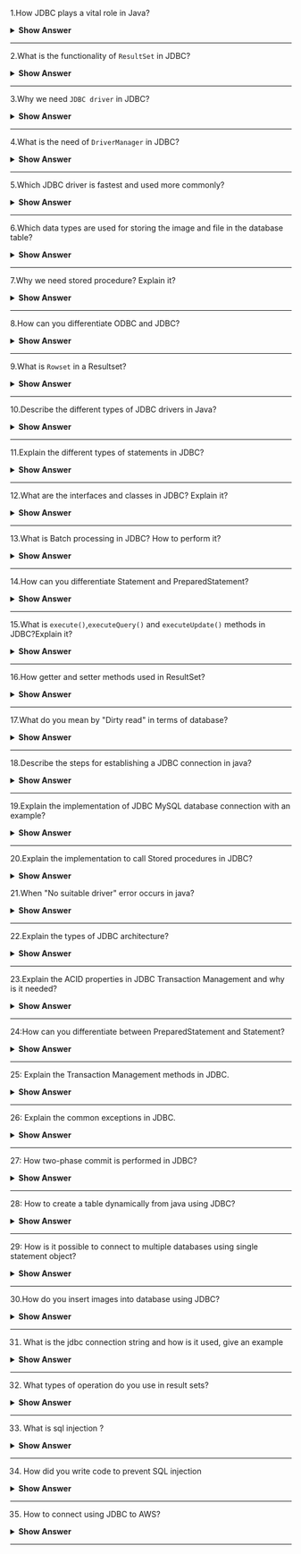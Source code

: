 1.How JDBC plays a vital role in Java?

 
<details><summary><b> Show Answer</b></summary>

<blockquote>

- `JDBC(Java Database Connectivity)` is a Java API, which is helpful in interacting with the database to retrieve, manipulate and process the data using SQL. 
- It will make use of JDBC drivers for connecting to the database. 
- JDBC can access tabular data stored in various types of relational databases such as Oracle, MySQL, MS Access, etc.

</blockquote>

</details>

---

2.What is the functionality of `ResultSet` in JDBC?

 
<details><summary><b> Show Answer</b></summary>

<blockquote>

- The `java.sql.ResultSet` interface represents the database result set, which is obtained after the execution of SQL query using Statement objects. 
- ResultSet objects maintains a cursor pointing to the current row of data in the result set. 
- Initially, the cursor is located before the first row. 
- Then the cursor is moved to the next row by using the `next()` method. The `next()` method can be used to iterate through the result set with the help of a while loop. 
- If there are no further rows, the `next()` method will return false.
- for example:

```java

ResultSet rs = con.executeQuery(sqlQuery);

```

</blockquote>

</details>

---

3.Why we need `JDBC driver` in JDBC?

 
<details><summary><b> Show Answer</b></summary>

<blockquote>

- JDBC driver is a software component having various classes and interfaces, that enables the Java application to interact with a database.
- To connect with individual databases, It requires particular drivers for each specific database. 
- These drivers are provided by the database vendor in addition to the database. 
For example:
- MySQL Connector/J is the official JDBC driver for MySQL and we can locate the `mysql-connector-java-<version>-bin.jar` file among the installed files. 
- On windows, this file can be obtained at `C:\Program Files (x86)\MySQL\MySQL` `Connector J\mysql-connector-java-5.1.30-bin.jar`.
- JDBC driver of Oracle10G is `oJDBC14.jar` and it can be obtained in the installation directory of an Oracle at `…/Oracle/app/oracle/product/10.2.0/server/JDBC/lib` .
- JDBC driver provides the connection to the database. Also, it implements the protocol for sending the query and result between client and database.

</blockquote>

</details>
  
 ---
  
 4.What is the need of `DriverManager` in JDBC?

 
<details><summary><b> Show Answer</b></summary>

<blockquote>

- JDBC DriverManager is a static class in Java, through which we manage the set of JDBC drivers that are available for an application to use.
- Multiple JDBC drivers can be used concurrently by an application. 
- By using a Uniform Resource Locator (URL), each application specifies a JDBC driver. When we load the JDBC Driver class into an application, it registers itself to the DriverManager by using `Class.forName()` or `DriverManager.registerDriver()`. 
- When we call `DriverManager.getConnection()` method by passing the details regarding database configuration, DriverManager will make use of registered drivers to obtain the connection and return it to the caller program.

</blockquote>

</details>
  
---
  
5.Which JDBC driver is fastest and used more commonly?

 
<details><summary><b> Show Answer</b></summary>

<blockquote>

- JDBC Net pure Java driver(Type 4 driver) is the fastest driver for localhost and remote connections because it directly interacts with the database by converting the JDBC calls into vendor-specific protocol calls.

</blockquote>

</details>

---
  
6.Which data types are used for storing the image and file in the database table?

 
<details><summary><b> Show Answer</b></summary>

<blockquote>

- `BLOB` data type is used to store the image in the database. 
- We can also store videos and audio by using the BLOB data type. 
- It stores the binary type of data. CLOB data type is used to store the file in the database. 
- It stores the character type of data.

</blockquote>

</details>

 ---
  
 7.Why we need stored procedure? Explain it?

 
<details><summary><b> Show Answer</b></summary>

<blockquote>

- Stored procedure is a group of SQL queries that are executed as a single logical unit to perform a specific task.
- Name of the procedure should be unique since each procedure is represented by its name. For example, operations on an employee database like obtaining information about an employee could be coded as stored procedures that will be executed by an application. 
- Code for creating a stored procedure named `STUDENT_DETAILS`  is given below:

```java

DELIMITER $$
DROP PROCEDURE IF EXISTS `STUDENT`.`STUDENT_DETAILS`  $$
CREATE PROCEDURE `STUDENT`.`STUDENT_DETAILS`
  (IN STUDENT_ID INT, OUT STUDENT_DETAILS VARCHAR(255))
BEGIN
  SELECT first INTO STUDENT_DETAILS
  FROM Students
  WHERE ID = STUDENT_ID;
END $$
DELIMITER ;

```
- Stored procedures are called using CallableStatement class available in JDBC API. Below given code demonstrates this:

```java

CallableStatement cs = con.prepareCall("{call STUDENT_DETAILS(?,?)}");
ResultSet rs = cs.executeQuery();

```
</blockquote>

</details>

---
  
8.How can you differentiate ODBC and JDBC?

 
<details><summary><b> Show Answer</b></summary>

<blockquote>

- ODBC(Open Database Connectivity):	
  - ODBC can be used for languages like C, C++, Java, etc.
  - We can use ODBC only for the Windows platform; thus it is platform-dependent.	
  - Most of the ODBC Drivers developed in native languages like C, C++	
  - It is not recommended to use ODBC for Java applications, because of low performance due to internal conversion.	
  - ODBC is procedural.	
- JDBC(Java Database Connectivity):
  - JDBC is used only for the Java language
  - We can use JDBC on any platform, thus it is platform-independent
  - JDBC drivers are developed using the Java language
  - It is highly recommended to use JDBC for Java applications because there are no performance issues.
  - JDBC is Object Oriented.

</blockquote>

</details>
  
---
  
9.What is `Rowset` in a Resultset?

 
<details><summary><b> Show Answer</b></summary>

<blockquote>

- A RowSet is an object that encapsulates a row set from either JDBC result sets or tabular data sources such as files or spreadsheets. 
- It supports component-based development models like JavaBeans, with the help of a standard set of properties and event notifications. RowSet is easier and flexible to use. It is Scrollable and Updatable by default.

</blockquote>

</details>
  
---

10.Describe the different types of JDBC drivers in Java? 

 
<details><summary><b> Show Answer</b></summary>

<blockquote>

- There are four types of JDBC drivers in Java. 
- They are:
  - `Type I`: 
    - JDBC - ODBC bridge driver: It acts as an interface between the client and database server. When a user uses a Java application to send requests to the database using JDBC–ODBC bridge, it converts the JDBC API into ODBC API and then sends it to the database. When the result is received from the database, it is sent to ODBC API and then to JDBC API.It is platform-dependent because it uses ODBC which depends on the native library of the operating system. In this, JDBC–ODBC driver should be installed in every client system and database must support for ODBC driver. It is easier to use but it gives low performance because it involves the conversion of JDBC method calls to the ODBC method calls.
  - `Type II`: 
    - Native API – Partially Java Driver:It uses libraries of the client-side of the database. This Type II Driver converts the JDBC method calls to native calls of the database native API.When the database gets the requests from the user, the requests are processed and sends the results back in the native format which is then converted into JDBC format and pass it to the Java application.It was instantly adopted by the database vendors because it was quick and cheaper to implement. 
  - `Type III`: 
    - Network Protocol - Fully Java Driver: It uses to send the JDBC method calls to an intermediate server. The intermediate server communicates with the database on behalf of JDBC. The application server converts the JDBC calls either directly or indirectly to the database protocol which is vendor-specific.
  - `Type IV`: 
    - Thin Driver - Fully Java Driver: It is platform-independent since it is written fully in Java. It can be installed inside the Java Virtual Machine(JVM) of the client, so there is no need of installing any software on the client or server side. This drive architecture is having all the logic to communicate directly with the database in a single driver.It provides better performance compared to other driver types. It permits easy deployment. It is developed by the database vendor itself so that programmers can use it directly without any dependencies on other sources.Type IV driver is directly implemented and it directly converts JDBC calls into vendor-specific database protocol. Most of the JDBC Drivers used today are type IV drivers.

</blockquote>

</details>

---
  
11.Explain the different types of statements in JDBC? 

 
<details><summary><b> Show Answer</b></summary>

<blockquote>

There are 3 types of JDBC Statements which are discussed below:

- `java.sql.Statement`:Statement object compiles and executes no matter whether there is a change in the query syntax or not. for Example: if you are inserting 100 employees your insert query will remain same but Statement object will compile your insert query again and again for 100 times and runs.
  
```java
Statement st = conn.createStatement( );
ResultSet rs = st.executeQuery();
  
```
- `java.sql.PreparedStatement`: This type of statement is designed in such a way that it compiles only when there is a syntactic change in your query. For Example: This will compile the insert statement once and executes it 100 times.

```java
String s1 = "Update emp SET salary = ? WHERE designation = ?";
PreparedStatement  ps = conn.prepareStatement(s1);
ResultSet rs = ps.executeQuery();
  
 ```
  
- `java.sql.CallableStatement`: This is sub interface of Prepared Statement and has been designed to call up PLSQL stored procedures and functions.

```java
CallableStatement cs = con.prepareCall("{call STUDENT_DETAILS}");
ResultSet rs = cs.executeQuery();

```
</blockquote>

</details>
  
---
  
12.What are the interfaces and classes in JDBC? Explain it?

 
<details><summary><b> Show Answer</b></summary>

<blockquote>

- The java.sql package contains different interfaces and classes for JDBC API. 
- They are:
  - `Connection` object is an interface which is created by using getConnection() method of DriverManager class. DriverManager is the factory for connection.
  - `Statement` object is an interface which is created by using createStatement() method of the Connection class. The Connection interface is the factory for Statement.
  - `PreparedStatement` object is an interface which is created by using prepareStatement() method of Connection class. It is used for executing the parameterized query.
  - `ResultSet` object maintains a cursor pointing to a table row,the cursor points before the first row. The executeQuery() method of the Statement interface returns the object of ResultSet.
  - `ResultSetMetaData` interface object contains the details about the data of the table such as number of columns, name of the column, column type etc. The getMetaData() method of ResultSet returns the ResultSetMetaData object.
  - `DatabaseMetaData` is an interface that has methods to get metadata of a database, like name of the database product, version of database product, driver name, name of the total number of views, name of the total number of tables, etc. The getMetaData() method that belongs to Connection interface returns the DatabaseMetaData object.
  - `CallableStatement` interface is useful for calling the stored procedures and functions. We can have business logic on the database through the usage of stored procedures and functions, which will be helpful for the improvement in the performance as these are pre-compiled. The prepareCall() method that belongs to the Connection interface returns the object of CallableStatement.
  - `DriverManager` has available drivers which handles establishing a connection between a database and the relevant driver. It contains various methods to keep the interaction between the user and drivers.
  - `BLOB` stands for Binary Large Object. It represents a collection of binary data such as images, audio, and video files, etc., which is stored as a single entity in the DBMS (Database Management System).
  - `CLOB` stands for Character Large Object. This data type is used by multiple database management systems to store character files. It is the same as BLOB except for the difference, instead of binary data, CLOB represents character stream data such as character files, etc.


</blockquote>

</details>

---

13.What is Batch processing in JDBC? How to perform it?

 
<details><summary><b> Show Answer</b></summary>

<blockquote>

- Batch processing is the process of executing multiple SQL statements in one transaction. 
- For example, consider the case of loading data from CSV(Comma-Separated Values) files to relational database tables. 
- Instead of using Statement or PreparedStatement, we can use batch processing which executes the bulk of queries as a single transcation for a database.
- It reduces the communication time and improves performance.
- It is easier to process a huge amount of data and consistency of data is also maintained.
- It is much faster than executing a single statement at a time because of the fewer number of database calls.
- To perform batch processing, `addBatch()` and `executeBatch()` methods are used,which are available in the Statement and PreparedStatement classes of JDBC

</blockquote>

</details>
  
---
  
14.How can you differentiate Statement and PreparedStatement?

 
<details><summary><b> Show Answer</b></summary>

<blockquote>

- Statement:	
  - The query is compiled every time when we run the program. It is used in the situation where we need to run the SQL query without providing parameters at runtime. Its performance is less compared to PreparedStatement.It is suitable for executing DDL statements such as Create, Alter, Drop and Truncate.	It cannot be used for storing/retrieving images and files in the database. It executes static SQL statements.It is less secured because it enforces SQL injection.	
- PreparedStatement:
  - The query is compiled only once. It is used when we want to give input parameters to the query at runtime. It provides better performance than Statement, as it executes the pre-compiled SQL statements. It is suitable for executing DML statements such as Insert, Update and Delete. It can be used for storing/retrieving images and files in the database. It executes pre-compiled SQL statements. It is more secured as they use to bind variables, which can prevent SQL injection.

</blockquote>

</details>
  
---
  
15.What is `execute()`,`executeQuery()` and `executeUpdate()` methods in JDBC?Explain it?

 
<details><summary><b> Show Answer</b></summary>

<blockquote>

- `execute()`:It can be used for any SQL statements. It returns the boolean value TRUE if the result is a ResultSet object and FALSE when there is no ResultSet object. Used for executing both Select and non-Select queries.	
- `executeQuery()`:It is used to execute SQL Select queries. It returns the ResultSet object which contains the data retrieved by the SELECT statement. Used for executing only the Select Query.
- `executeUpdate()`:It is used to execute the SQL statements such as Insert or Update or Delete which will update or modify the database data.It returns an integer value which represents the number of affected rows where 0 indicates that the query returns null.It is used for executing only a non-Select query.
		

</blockquote>

</details>
  
---
  
16.How getter and setter methods used in ResultSet?

 
<details><summary><b> Show Answer</b></summary>

<blockquote>

- Getter methods: These are used for retrieving the particular column values of the table from ResultSet. As a parameter, either the column index value or column name should be passed and the getter method is represented as getXXX() methods,for example: `int getInt(string Column_Name)` statement is used to retrieve the value of the specified column index and the return type is an int data type.
- Setter Methods: These methods are used to set the value in the database. It is almost similar to getter methods, but here it requires to pass the data/values for the particular column to insert into the database and the column name or index value of that column and setter method is represented as setXXX() methods,for example: `void setInt(int Column_Index, int Data_Value)` statement is used to insert the value of the specified column index with an int value.
		
</blockquote>

</details>
  
---
  
17.What do you mean by "Dirty read" in terms of database?

 
<details><summary><b> Show Answer</b></summary>

<blockquote>

- Dirty read implies the meaning "read the value which may or may not be correct". 
- In the database, when a transaction is executing and changing some field value, at the same time another transaction comes and reads the changed field value before the first transaction could commit or rollback the value, which may cause an invalid value for that particular field. 
- This situation is known as a dirty read. For ex: where Transaction 2 changes a row but does not commit the changes made. Then Transaction 1 reads the uncommitted data. 
- Now, if Transaction 2 goes for roll backing its changes (which is already read by Transaction 1) or updates any changes to the database, then the view of the data may be wrong in the records related to Transaction 1. 
		
</blockquote>

</details>

  
---
  
18.Describe the steps for establishing a JDBC connection in java?

 
<details><summary><b> Show Answer</b></summary>

<blockquote>

- Loading the Driver:When we need to load or register the driver before using it in the program. Registration must be done once in your program. 
  - You can register a driver by using any one of the two methods mentioned below:
    - `Class.forName()`:We load the driver’s class file into memory during runtime.`Class.forName("com.mysql.JDBC.Driver")` is used to load the MySQL driver.However, this statement is no longer needed, because as you place the MySQL JDBC driver JAR file into the classpath of your program, the driver manager can find and load the driver.
    - `DriverManager.registerDriver()`: DriverManager is a built-in Java class with a static member register. Here we will be calling the constructor of the driver class during compile time.For registering the MySQL driver, use the below-given code:
    - `DriverManager.registerDriver((new com.mysql.JDBC.Driver());`
- Connection:After loading the driver into the program, establish connections using the code given below:
  - `Connection con = DriverManager.getConnection(url,user,password);`
  - `con`: Reference to a Connection interface.
  - `url`: Uniform Resource Locator.
  - `user`: Username from which SQL command prompt is accessed.
  - `password`: Password from which SQL command prompt is accessed.
  - url in MySQL can be created as follows:
    - `String url = "JDBC:mysql://localhost:3306/demo1";`
  - Where localhost represents hostname or IP address of the MySQL server, 3306 port number of the server and by default, it is 3306, test1 is the name of the database on the server.

- Create a statement:Once a connection establishment is done, you can interact with the database. 
  - The `Statement`, `PreparedStatement`, and `CallableStatement` JDBC interfaces will define the methods that permit you to send SQL commands and receive data from the database.We can use JDBC Statement as follows:
  - `Statement st = con.createStatement();`
  - Here, con is a reference to the Connection interface used in the earlier step.

- Execute the query: query means an SQL query. We can have various types of queries.for ex:Query for updating,
  inserting and data retrieval a table in a database. The `executeQuery()` method that belongs to the Statement interface is used for executing queries related to values retrieval from the database. This method returns the ResultSet object which can be used to get all the table records.The `executeUpdate(sql_query)` method of the Statement interface is used for executing queries related to the update/insert operation.For Example:
```java

    int s = st.executeUpdate(sql);
    if (s==1)
        System.out.println("Data inserted successfully : "+sql);
    else
        System.out.println("Data insertion failed");
    Here SQL is the SQL query of string type.
```
- Close the connection:We have to send the data to the location specified and now we are at the end of our task completion.Closing the connection, objects of Statement and ResultSet will be automatically closed. The `close()` method of the Connection interface is used for closing the connection. 

```java

con.close();

```
		
</blockquote>

</details>

---
  
19.Explain the implementation of JDBC MySQL database connection with an example?

 
<details><summary><b> Show Answer</b></summary>

<blockquote>

```java

import java.sql.*;  
class JDBCMySql{  
   public static void main(String args[]){      
       String url = "JDBC:mysql://localhost:3306/demo1";
       String user = "root";
       String password = "root";
       try{  
           Class.forName("com.mysql.JDBC.Driver");
           Connection con=DriverManager.getConnection(url,user,password);
           Statement st = con.createStatement();
           ResultSet rs = st.executeQuery("select * from student");  
           while(rs.next())  
               System.out.println(rs.getInt(1)+" "+rs.getString(2)+" "+rs.getString(3));  
           con.close();  
       }
       catch(Exception e)
       { 
           System.out.println(e);
       }  
   }  
}  

```
		
</blockquote>

</details>
  
---
  
20.Explain the implementation to call Stored procedures in JDBC?

 
<details><summary><b> Show Answer</b></summary>

<blockquote>

Stored procedures are a set of SQL queries that are compiled in the database and will be executed from JDBC API. For executing Stored procedures in the database, JDBC CallableStatement can be used. The syntax for initializing a CallableStatement is given below:

```java

CallableStatement cs = con.prepareCall("{call insertStudent(?,?,?,?,?)}");
stmt.setInt(1, studentid);
stmt.setString(2, studentname);
stmt.setString(3, studentphone);
stmt.setString(4, studentaddress);
stmt.setString(5, studentfees);
cs.registerOutParameter(5, java.sql.Types.VARCHAR);
cs.executeUpdate();

```

We must register the OUT parameters before executing the CallableStatement.
		
</blockquote>

</details>

21.When "No suitable driver" error occurs in java?

 
<details><summary><b> Show Answer</b></summary>

<blockquote>

- "No suitable driver" error occurs during a call to the DriverManager.getConnection() method, when it is unable to load the appropriate JDBC drivers before calling the getConnection() method.
- It can specify an invalid or wrong JDBC URL, which cannot be recognized by the JDBC driver.
- When one or more shared libraries required by the JDBC bridge cannot be loaded.
		
</blockquote>

</details>

---
	
22.Explain the types of JDBC architecture?

 
<details><summary><b> Show Answer</b></summary>

<blockquote>

JDBC has 2 types of architecture models to access the database. They are:
- Two-tier Architecture: This architecture connects java programs explicitly to the database. It doesn’t require any mediator such as an application server for connecting with the database except the JDBC driver. It is also called client-server architecture.	
- Three-tier Architecture: This architecture has no explicit communication between the JDBC driver or java application with the database. It will make use of an application server as a mediator between them. Java code will send the request to an application server, then the server will send it to the database and receive the response from the database.

</blockquote>

</details>

---
	
23.Explain the ACID properties in JDBC Transaction Management and why is it needed?

 
<details><summary><b> Show Answer</b></summary>

<blockquote>

The sequence of SQL statements served as a single unit that is called a transaction. Transaction Management places an important role in RDBMS-oriented applications to maintain data consistency and integrity.Transaction Management can be described by using ACID properties. ACID stands for Atomicity, Consistency, Isolation, and Durability.
- Atomicity: If all queries are successfully executed, then only data will be committed to the database.
- Consistency: It ensures bringing the database into a consistent state after any transaction.
- Isolation:It ensures that the transaction is isolated from other transactions.
- Durability:If a transaction has been committed once, it will remain always committed, even in the situation of errors, power loss, etc.

- Need for Transaction Management: When creating a connection to the database, the auto-commit mode will be selected by default. This implies that every time when the request is executed, it will be committed automatically upon completion. We might want to commit the transaction after the execution of few more SQL statements. In such a situation, we must set the auto-commit value to False. So that data will not be able to commit before executing all the queries. In case if we get an exception in the transaction, we can `rollback()` changes made and make it like before.

</blockquote>

</details>

---
	
24:How can you differentiate between PreparedStatement and Statement? 

 
<details><summary><b> Show Answer</b></summary>

<blockquote>

PreparedStatement performs faster compared to the Statement because the Statement needs to be compiled each time when we run the code whereas the PreparedStatement is compiled once and then executed only on runtime.It can execute parametrized queries. But Statement can only run static queries.
The query used in PreparedStatement looks similar each time, so the database can reuse the previous access plan. Statement inline the parameters into the string, so the query doesn’t look to be the same every time which prevents reusage of cache.

</blockquote>

</details>

---
	
25: Explain the Transaction Management methods in JDBC.

 
<details><summary><b> Show Answer</b></summary>

<blockquote>

The connection interface is having 5 methods for transaction management. They are given below:

`setAutocommit()`:The value of AutoCommit is set to true by default.when the SQL statement executes, it will be committed automatically. By using this method we can set the value for AutoCommit.
	
Syntax: `conn.setAutoCommit(boolean_value)`;
boolean_value is set to true for enabling autocommit mode for the connection, false for disabling it.
	
`commit()`:The `commit()` method is used for committing the data. When the SQL statement executes, we can call the `commit()` method. It will commit the changes made by the SQL statement.
	
Syntax: `conn.commit()`;
	
`rollback()`:The `rollback()` method is used to undo the changes made till the last commit has occurred. If we face any problem or exception in the SQL statements execution flow, we may roll back the transaction.
	
Syntax: `conn.rollback()`;
	
`setSavepoint()`:If you have set a savepoint in the transaction i.e.,group of SQL statements, you can use the `rollback()` method to undo all the changes till the savepoint or after the `savepoint()`, if something goes wrong within the current transaction. The `setSavepoint()` method is used to create a new savepoint which refers to the current state of the database within the transaction.
	
Syntax:`Savepoint sp= conn.setSavepoint("Mysavepoint");`
	
`releaseSavepoint()`:It is used for deleting or releasing the created savepoint.
	
Syntax:`conn.releaseSavepoint("Mysavepoint");`

</blockquote>

</details>
	
---

26: Explain the common exceptions in JDBC.

 
<details><summary><b> Show Answer</b></summary>

<blockquote>

- `java.sql.SQLException`:It is the base class for JDBC exceptions.
- `java.sql.BatchUpdateException`: It occurs during the batch update operation. It depends on the JDBC driver type that the base SQLException may throw instead.
- `java.sql.SQLWarning`:It is displayed as a warning message of various SQL operations.
- `java.sql.DataTruncation`:This exception occurs when data values are unexpectedly truncated due to exceeding MaxFieldSize.

</blockquote>

</details>

---
	
27: How two-phase commit is performed in JDBC?

 
<details><summary><b> Show Answer</b></summary>

<blockquote>

Two-phase commit is useful for a distributed environment where numerous processes take part in the distributed transaction process.A transaction is executing and it is affecting multiple databases then a two-phase commit will be used to make sure that all databases are synchronized with each other.
The main process or co-ordinator process take a vote of all other process that they have completed their process successfully and ready to commit, if all the votes are "yes" then they continue for the next phase. And if "No" then rollback will be performed. As per vote, if all the votes are "yes" then commit is done.when any transaction changes multiple databases after transaction execution, it will issue a pre-commit command on each database and all databases will send an acknowledgment. Based on acknowledgment, if all are positive transactions then it will issue the commit command otherwise rollback will be done

</blockquote>

</details>

---
	
28: How to create a table dynamically from java using JDBC?

 
<details><summary><b> Show Answer</b></summary>

<blockquote>

```java

import java.io.*;
import java.sql.*;

public class dynamicJDBCtable{
 public static void main(String[] args)throws SQLException,IOException{
   BufferedReader br = new BufferedReader(new InputStreamReader(System.in));
   Class.forName("com.mysql.JDBC.Driver");
   Connection con=DriverManager.getConnection(url,user,password);
   Statement st = con.createStatement();
   System.out.println(“Enter table name”);
   String tablename = br.readLine();
   st.executeUpdate("create table"+tablename+"(studentno number,studentname varchar2(10),studentphone number,studentaddress varchar2(20))");
   System.out.println("Table created successfully");
   con.close();
 }
}

```

</blockquote>

</details>

---
	
29: How is it possible to connect to multiple databases using single statement object?

 
<details><summary><b> Show Answer</b></summary>

<blockquote>

It is possible to connect to multiple databases, at the same time, but it depends on the specific driver.To update and extract data from the different database we can use the single statement. But we need middleware to deal with multiple databases or a single database.

</blockquote>

</details>

---
	
30.How do you insert images into database using JDBC?

 
<details><summary><b> Show Answer</b></summary>

<blockquote>

Images in the database inserted using the BLOB datatype wherein the image stored as a byte stream. Below code is showing how to insert the image into DB.

```java

Connection con = null;
PreparedStatement ps = null;
InputStream is = null;

Class.forName("com.mysql.JDBC.Driver");
Connection con=DriverManager.getConnection(url,user,password);
ps = con.prepareCall("insert into student values (?,?)");
ps.setInt(1,401);
is = new FileInputStream(new File("student_img.jpg"));
ps.setBinaryStream(2, is);
int count = ps.executeUpdate();


```

</blockquote>

</details>

---
31. What is the jdbc connection string and how is it used, give an example  

<details><summary><b> Show Answer</b></summary>

<blockquote>

A JDBC (Java Database Connectivity) connection string is a string that contains information required to connect to a database. It typically includes information such as the database server name or IP address, the port number, the database name, and any additional connection parameters.

Here is an example JDBC connection string for connecting to a MySQL database:
```java
jdbc:mysql://localhost:3306/mydatabase?user=root&password=mypassword
```
In this example, the connection string contains the following information:

- jdbc:mysql://: This specifies the JDBC driver to use (mysql) and the protocol to use (jdbc).

- localhost: This specifies the name or IP address of the database server.

- 3306: This specifies the port number on which the database server is listening.

- mydatabase: This specifies the name of the database to connect to.

- user=root: This specifies the username to use when connecting to the database.

- password=mypassword: This specifies the password to use when connecting to the database.

To use this connection string in Java, we would typically create a Connection object using the DriverManager.getConnection() method, like this:
```java
String url = "jdbc:mysql://localhost:3306/mydatabase?user=root&password=mypassword";
Connection conn = DriverManager.getConnection(url);
```
This code uses the url string to connect to the MySQL database and creates a Connection object that can be used to execute SQL queries against the database.
</blockquote>

</details>

---
32. What types of operation do you use in result sets?  

<details><summary><b> Show Answer</b></summary>

<blockquote>

In JDBC, a ResultSet object represents a set of rows returned by a SQL query. It provides methods to iterate over the rows and retrieve data from each column. Some of the common operations that you can perform on a ResultSet include:

- Moving the cursor: You can move the cursor to the next row using the next() method. You can also move the cursor to a specific row using the absolute() or relative() methods.

- Retrieving data: You can retrieve data from each column of the current row using methods like getString(), getInt(), getDouble(), etc. These methods take the column index or column name as a parameter.

- Updating data: You can update the data in a ResultSet by calling the updateXXX() methods (such as updateString(), updateInt(), etc.) to modify the value of a column in the current row. After updating the data, you need to call the updateRow() method to save the changes to the database.

- Inserting data: You can insert a new row into a ResultSet by calling the moveToInsertRow() method to position the cursor on the insert row, and then calling the updateXXX() methods to set the values of the columns. Finally, you need to call the insertRow() method to insert the new row into the database.

- Deleting data: You can delete the current row from a ResultSet by calling the deleteRow() method. Note that this operation actually deletes the row from the database.

- Closing the ResultSet: After you have finished processing a ResultSet, you should close it by calling the close() method. This releases any resources held by the ResultSet, such as database connections or network sockets.

</blockquote>

</details>

---
33. What is sql injection ?  

<details><summary><b> Show Answer</b></summary>

<blockquote>

SQL injection is a type of security vulnerability that can occur when using JDBC or any other technology that allows the use of dynamic SQL statements. It happens when an attacker is able to inject malicious SQL code into a query, potentially allowing them to access, modify or delete data from the database without proper authorization.

For example, consider the following code that constructs a SQL query using user input:
```java
String username = request.getParameter("username");
String password = request.getParameter("password");
String sql = "SELECT * FROM users WHERE username = '" + username + "' AND password = '" + password + "'";
PreparedStatement stmt = conn.prepareStatement(sql);
ResultSet rs = stmt.executeQuery();
```
In this code, the username and password parameters are concatenated directly into the SQL query, which makes it vulnerable to SQL injection attacks. An attacker can craft a malicious input value that includes SQL code, such as username = 'admin'; -- which comments out the rest of the query and allows the attacker to log in as an administrator without a password.

To prevent SQL injection attacks, you should always use prepared statements or parameterized queries instead of building SQL queries using string concatenation. This ensures that user input is treated as data rather than executable code, and reduces the risk of malicious SQL injection.

</blockquote>

</details>

---
34. How did you write code to prevent SQL injection 

<details><summary><b> Show Answer</b></summary>

<blockquote>

Here is an example of how to prevent SQL injection by using a prepared statement instead of building a SQL query using string concatenation:
```java
String username = request.getParameter("username");
String password = request.getParameter("password");
String sql = "SELECT * FROM users WHERE username = ? AND password = ?";
PreparedStatement stmt = conn.prepareStatement(sql);
stmt.setString(1, username);
stmt.setString(2, password);
ResultSet rs = stmt.executeQuery();
```
In this code, the sql variable contains placeholders (?) for the username and password values. Instead of concatenating the values directly into the SQL query, we use a PreparedStatement object to set the values of the placeholders. This ensures that user input is treated as data rather than executable code, and reduces the risk of SQL injection.

Note that this is just a simple example to illustrate the use of prepared statements. In practice, you should always use input validation and sanitization techniques to ensure that user input is safe and does not contain any malicious code.

</blockquote>

</details>

---
35. How to connect using JDBC to AWS?  

<details><summary><b> Show Answer</b></summary>

<blockquote>

To connect to an Amazon Web Services (AWS) Relational Database Service (RDS) instance using JDBC, you will need to perform the following steps:

- Obtain the endpoint and port number of your RDS instance from the AWS Management Console.

- Download and install the appropriate JDBC driver for your RDS instance's database engine. You can download the JDBC driver from the database engine's official website or from the AWS documentation.

- Add the JDBC driver JAR file to your Java project's classpath.

- Use the following code to create a JDBC connection to your RDS instance:
```java
String dbURL = "jdbc:mysql://<endpoint>:<port>/<database>";
String username = "<username>";
String password = "<password>";
Connection conn = DriverManager.getConnection(dbURL, username, password);
```
Replace `<endpoint>`, `<port>`, `<database>`, `<username>`, and `<password>` with the appropriate values for your RDS instance. For example:
```java
String dbURL = "jdbc:mysql://my-db-instance.abcdefg123.us-east-1.rds.amazonaws.com:3306/mydb";
String username = "myusername";
String password = "mypassword";
Connection conn = DriverManager.getConnection(dbURL, username, password);
```
Note that you will need to configure your RDS instance's security group to allow incoming connections from the IP address or range of IP addresses that your Java application will be running on. You can do this from the AWS Management Console by adding an inbound rule to the security group.

</blockquote>

</details>

---
